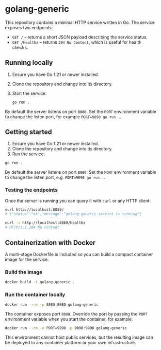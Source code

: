 # golang-generic

This repository contains a minimal HTTP service written in Go. The service exposes two endpoints:

- `GET /` – returns a short JSON payload describing the service status.
- `GET /healthz` – returns `204 No Content`, which is useful for health checks.

## Running locally

1. Ensure you have Go 1.21 or newer installed.
2. Clone the repository and change into its directory.
3. Start the service:

   ```bash
   go run .
   ```

By default the server listens on port `8080`. Set the `PORT` environment variable to change the listen port, for example `PORT=9090 go run .`.
## Getting started

1. Ensure you have Go 1.21 or newer installed.
2. Clone the repository and change into its directory.
3. Run the service:

```bash
go run .
```

By default the server listens on port `8080`. Set the `PORT` environment variable to change the listen port, e.g. `PORT=9090 go run .`.

### Testing the endpoints

Once the server is running you can query it with `curl` or any HTTP client:

```bash
curl http://localhost:8080/
# {"status":"ok","message":"golang-generic service is running"}

curl -i http://localhost:8080/healthz
# HTTP/1.1 204 No Content
```

## Containerization with Docker

A multi-stage Dockerfile is included so you can build a compact container image for the service.

### Build the image

```bash
docker build -t golang-generic .
```

### Run the container locally

```bash
docker run --rm -p 8080:8080 golang-generic
```

The container exposes port `8080`. Override the port by passing the `PORT` environment variable when you start the container, for example:

```bash
docker run --rm -e PORT=9090 -p 9090:9090 golang-generic
```

This environment cannot host public services, but the resulting image can be deployed to any container platform or your own infrastructure.
